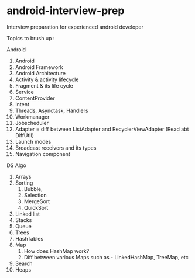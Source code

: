 # android-interview-prep
Interview preparation for experienced android developer



Topics to brush up :


Android

1. Android
2. Android Framework
3. Android Architecture
4. Activity & activity lifecycle
5. Fragment & its life cycle
6. Service
7. ContentProvider
8. Intent
9. Threads, Asynctask, Handlers
10. Workmanager
11. Jobscheduler
12. Adapter = diff between ListAdapter and RecyclerViewAdapter (Read abt DiffUtil)
13. Launch modes
14. Broadcast receivers and its types
15. Navigation component


DS Algo

1. Arrays
2. Sorting 
    1. Bubble,
    2. Selection
    3. MergeSort
    4. QuickSort
3. Linked list
4. Stacks
5. Queue
6. Trees
7. HashTables
8. Map
    1. How does HashMap work? 
    2. Diff between various Maps such as  - LinkedHashMap, TreeMap, etc
9. Search
10. Heaps
